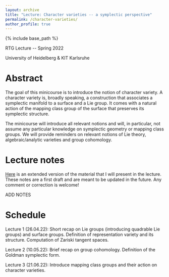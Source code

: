 ```yaml
---
layout: archive
title: "Lecture: Character varieties -- a symplectic perspective"
permalink: /character-varieties/
author_profile: true
---
```


{% include base_path %}

RTG Lecture -- Spring 2022

University of Heidelberg & KIT Karlsruhe

# Abstract

The goal of this minicourse is to introduce the notion of character variety. A character variety is, broadly speaking, a construction that associates a symplectic manifold to a surface and a Lie group. It comes with a natural action of the mapping class group of the surface that preserves its symplectic structure.

The minicourse will introduce all relevant notions and will, in particular, not assume any particular knowledge on symplectic geometry or mapping class groups. We will provide reminders on relevant notions of Lie theory, algebraic/analytic varieties and group cohomology.

# Lecture notes

[Here](http://arnaudmaret.github.io/files/character-varieties.pdf) is an extended version of the material that I will present in the lecture. These notes are a first draft and are meant to be updated in the future. Any comment or correction is welcome!

ADD NOTES

# Schedule

Lecture 1 (26.04.22): Short recap on Lie groups (introducing quadrable Lie groups) and surface groups. Definition of representation variety and its structure. Computation of Zariski tangent spaces.

Lecture 2 (10.05.22): Brief recap on group cohomology. Definition of the Goldman symplectic form.

Lecture 3 (21.06.22): Introduce mapping class groups and their action on character varieties.
